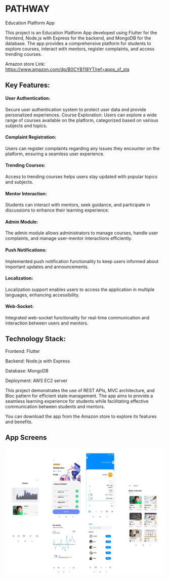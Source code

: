 # PATHWAY


Education Platform App

This project is an Education Platform App developed using Flutter for the frontend, Node.js with Express for the backend, and MongoDB for the database. The app provides a comprehensive platform for students to explore courses, interact with mentors, register complaints, and access trending courses.

Amazon store Link: https://www.amazon.com/dp/B0CYB118YT/ref=apps_sf_sta

## Key Features:

#### User Authentication:
Secure user authentication system to protect user data and provide personalized experiences.
Course Exploration:
Users can explore a wide range of courses available on the platform, categorized based on various subjects and topics.

#### Complaint Registration:
Users can register complaints regarding any issues they encounter on the platform, ensuring a seamless user experience.

#### Trending Courses:
Access to trending courses helps users stay updated with popular topics and subjects.

#### Mentor Interaction:
Students can interact with mentors, seek guidance, and participate in discussions to enhance their learning experience.

#### Admin Module:
The admin module allows administrators to manage courses, handle user complaints, and manage user-mentor interactions efficiently.

#### Push Notifications:
Implemented push notification functionality to keep users informed about important updates and announcements.

#### Localization:
Localization support enables users to access the application in multiple languages, enhancing accessibility.

#### Web-Socket:
 Integrated web-socket functionality for real-time communication and interaction between users and mentors.

## Technology Stack:

Frontend: Flutter

Backend: Node.js with Express

Database: MongoDB

Deployment: AWS EC2 server

This project demonstrates the use of REST APIs, MVC architecture, and Bloc pattern for efficient state management. The app aims to provide a seamless learning experience for students while facilitating effective communication between students and mentors.

You can download the app from the Amazon store to explore its features and benefits.

## App Screens

![screenshot](asset\pathway_screens.png)

